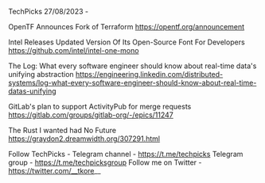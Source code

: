 TechPicks 27/08/2023 -

OpenTF Announces Fork of Terraform
https://opentf.org/announcement

Intel Releases Updated Version Of Its Open-Source Font For Developers
https://github.com/intel/intel-one-mono

The Log: What every software engineer should know about real-time data's unifying abstraction
https://engineering.linkedin.com/distributed-systems/log-what-every-software-engineer-should-know-about-real-time-datas-unifying

GitLab's plan to support ActivityPub for merge requests
https://gitlab.com/groups/gitlab-org/-/epics/11247

The Rust I wanted had No Future
https://graydon2.dreamwidth.org/307291.html

Follow TechPicks -
Telegram channel - https://t.me/techpicks
Telegram group - https://t.me/techpicksgroup
Follow me on Twitter - https://twitter.com/__tkore__